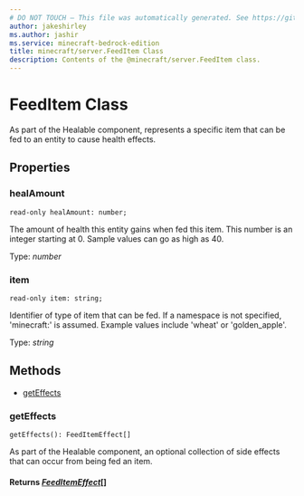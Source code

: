 ```yaml
---
# DO NOT TOUCH — This file was automatically generated. See https://github.com/mojang/minecraftapidocsgenerator to modify descriptions, examples, etc.
author: jakeshirley
ms.author: jashir
ms.service: minecraft-bedrock-edition
title: minecraft/server.FeedItem Class
description: Contents of the @minecraft/server.FeedItem class.
---
```

# FeedItem Class

As part of the Healable component, represents a specific item that can be fed to an entity to cause health effects.

## Properties

### **healAmount**
`read-only healAmount: number;`

The amount of health this entity gains when fed this item. This number is an integer starting at 0. Sample values can go as high as 40.

Type: *number*

### **item**
`read-only item: string;`

Identifier of type of item that can be fed. If a namespace is not specified, 'minecraft:' is assumed. Example values include 'wheat' or 'golden_apple'.

Type: *string*

## Methods
- [getEffects](#geteffects)

### **getEffects**
`
getEffects(): FeedItemEffect[]
`

As part of the Healable component, an optional collection of side effects that can occur from being fed an item.

#### **Returns** [*FeedItemEffect*](FeedItemEffect.md)[]
